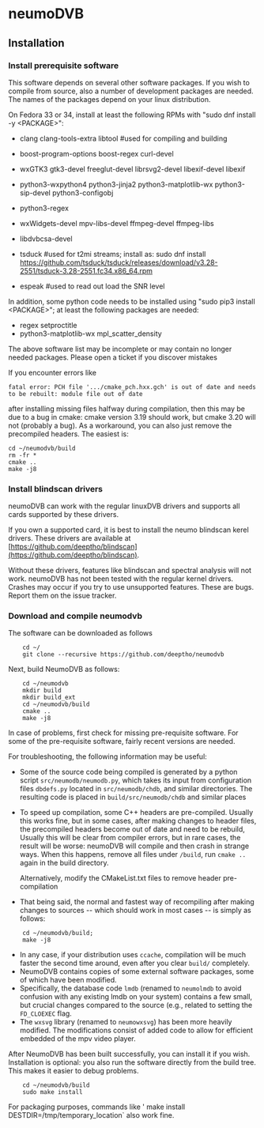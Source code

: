 # neumoDVB #
## Installation ##

### Install prerequisite software ###

This software depends on several other software packages. If you wish to compile from source,
also a number of development packages are needed. The names of the packages depend on your linux
distribution.

On Fedora 33 or 34, install at least the following RPMs with "sudo dnf install -y &lt;PACKAGE&gt;":

* clang clang-tools-extra libtool #used for compiling and building
* boost-program-options boost-regex curl-devel
* wxGTK3 gtk3-devel freeglut-devel librsvg2-devel libexif-devel libexif
* python3-wxpython4  python3-jinja2 python3-matplotlib-wx python3-sip-devel  python3-configobj
* python3-regex
* wxWidgets-devel mpv-libs-devel ffmpeg-devel ffmpeg-libs
* libdvbcsa-devel
* tsduck #used for t2mi streams; install as: sudo dnf install https://github.com/tsduck/tsduck/releases/download/v3.28-2551/tsduck-3.28-2551.fc34.x86_64.rpm

* espeak #used to read out load the SNR level

In addition, some python code needs to be installed using "sudo pip3 install &lt;PACKAGE&gt;";
at least the following packages are needed:

* regex setproctitle
* python3-matplotlib-wx mpl_scatter_density

The above software list may be incomplete or may contain no longer needed packages.
Please open a ticket if you discover mistakes

If you encounter errors like
```
fatal error: PCH file '.../cmake_pch.hxx.gch' is out of date and needs to be rebuilt: module file out of date
```
after installing missing files halfway during compilation, then this may be due to a bug in cmake:
cmake version 3.19 should work, but cmake 3.20 will not (probably a bug).
As a workaround, you can also just remove the precompiled headers. The easiest is:
```
cd ~/neumodvb/build
rm -fr *
cmake ..
make -j8
```

### Install blindscan drivers ###

neumoDVB can work with the regular linuxDVB drivers and supports all cards supported by these drivers.

If you own a supported card, it is best to install the neumo blindscan kerel drivers.
These drivers are available at
[https://github.com/deeptho/blindscan](https://github.com/deeptho/blindscan).

Without these drivers, features like blindscan and spectral analysis will not work.
neumoDVB has not been tested with the regular kernel drivers. Crashes may occur if you try
to use unsupported features. These are bugs. Report them on the issue tracker.



### Download and compile neumodvb ###

The software can be downloaded as follows

```
    cd ~/
    git clone --recursive https://github.com/deeptho/neumodvb
```

Next, build NeumoDVB as follows:

```
    cd ~/neumodvb
    mkdir build
    mkdir build_ext
    cd ~/neumodvb/build
    cmake ..
    make -j8
```
In case of problems, first check for missing pre-requisite software. For some of the pre-requisite
software, fairly recent versions are needed.

For troubleshooting, the following information may be useful:

* Some of the source code being compiled is generated by a python script `src/neumodb/neumodb.py`,
  which takes its input from configuration files `dbdefs.py` located in `src/neumodb/chdb`, and similar
  directories. The resulting code is placed in `build/src/neumodb/chdb` and similar places
* To speed up compilation, some C++ headers are pre-compiled. Usually this works fine, but in some
  cases, after making changes to header files, the precompiled headers become out of date and
  need to be rebuild, Usually  this will be clear from  compiler errors, but in rare cases, the
  result will be worse: neumoDVB will compile and then crash in strange ways.  When this happens,
  remove all  files under `/build`, run `cmake ..` again in the build directory.

  Alternatively, modify the CMakeList.txt files to remove header pre-compilation
* That being said, the normal and fastest way of recompiling after making changes to sources -- which should work
  in most cases -- is simply as follows:

````
    cd ~/neumodvb/build;
    make -j8
````

* In any case, if your distribution uses `ccache`, compilation will be much faster the second time around,
  even after you clear `build/` completely.
* NeumoDVB contains copies of some external software packages, some of which have been modified.
 * Specifically, the database code `lmdb` (renamed to `neumolmdb` to avoid confusion with any existing lmdb
  on your system) contains a few small, but crucial changes compared to the source (e.g., related to setting the
  `FD_CLOEXEC` flag.
 * The `wxsvg` library (renamed to `neumowxsvg`) has been more heavily modified. The modifications
  consist of added code to allow for efficient embedded of the mpv video player.


After NeumoDVB has been built successfully, you can install it if you wish. Installation is optional:
you also run the software directly from the build tree. This makes it easier to debug problems.

```
    cd ~/neumodvb/build
    sudo make install
```
For packaging purposes, commands like ' make install DESTDIR=/tmp/temporary_location` also work fine.
